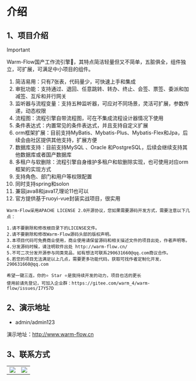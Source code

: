 # 介绍
## 1、项目介绍
> [!IMPORTANT]
> Warm-Flow国产工作流引擎🎉，其特点简洁轻量但又不简单，五脏俱全，组件独立，可扩展，可满足中小项目的组件。

1. 简洁易用：只有7张表，代码量少，可快速上手和集成
2. 审批功能：支持通过、退回、任意跳转、转办、终止、会签、票签、委派和加减签、互斥和并行网关
3. 监听器与流程变量：支持五种监听器，可应对不同场景，灵活可扩展，参数传递，动态权限
4. 流程图：流程引擎自带流程图，可在不集成流程设计器情况下使用
5. 条件表达式：内置常见的条件表达式，并且支持自定义扩展
6. orm框架扩展：目前支持MyBatis、Mybatis-Plus、Mybatis-Flex和Jpa，后续会由社区提供其他支持，扩展方便
7. 数据库支持：目前支持MySQL 、Oracle 和PostgreSQL，后续会继续支持其他数据库或者国产数据库
8. 多租户与软删除：流程引擎自身维护多租户和软删除实现，也可使用对应orm框架的实现方式
9. 支持角色、部门和用户等权限配置
10. 同时支持spring和solon
11. 兼容java8和java17,理论11也可以
12. 官方提供基于ruoyi-vue封装实战项目，很实用


```shell
Warm-Flow采用APACHE LICENSE 2.0开源协议，您如果需要源码开发方式，需要注意以下几点：

1.请不要删除和修改根目录下的LICENSE文件。
2.请不要删除和修改Warm-Flow源码头部的版权声明。
3.本项目代码可免费商业使用，商业使用请保留源码和相关描述文件的项目出处，作者声明等。
4.分发源码时候，请注明软件出处 http://warm-flow.cn/
5.不可二次分发开源参与同类竞品，如有想法可联系290631660@qq.com商议合作。
6.若您的项目无法满足以上几点，需要更多功能代码，获取可找作者定制化开发，290631660@qq.com
```

```shell
希望一键三连，你的⭐️ Star ⭐️是我持续开发的动力，项目也活的更长
使用前请先登记，可加入企业群：https://gitee.com/warm_4/warm-flow/issues/I7Y57D
```



## 2、演示地址

- admin/admin123

演示地址：http://www.warm-flow.cn

## 3、联系方式

<table>
    <tr>
        <td><img src="https://foruda.gitee.com/images/1714012802753863162/57b4e3a8_2218307.png"/></td>
        <td><img src="https://foruda.gitee.com/images/1714027440230712264/bb5259a5_2218307.png"/></td>
    </tr>
</table>

<style scoped>
td {
  width: 50%;
}
</style>
